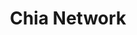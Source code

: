 ---
blog: https://medium.com/@chia.net
facebook: https://facebook.com/ChiaProject
git: https://github.com/Chia-Network
instagram: https://instagram.com/chia_project
logohandle: chianet
sort: chianet
title: Chia Network
twitter: https://x.com/chia_project
website: https://www.chia.net/
---